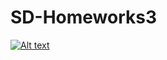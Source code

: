# SD-Homeworks3
[![Alt text](https://pbs.twimg.com/media/FQ3Ei63XwAAFH8c.jpg)](https://www.youtube.com/watch?v=qde6w2b2-Yo)
